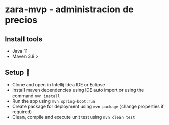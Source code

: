 # zara-mvp - administracion de precios  
   
Install tools
-----

- Java 11
- Maven 3.8 >

Setup 🔧
-----

- Clone and open in Intellij Idea IDE or Eclipse
- Install maven dependencies using IDE auto import or using the command ``mvn install``
- Run the app using ``mvn spring-boot:run``
- Create package for deployment using ``mvn package`` (change properties if required)
- Clean, compile and execute unit test using ``mvn clean test``
